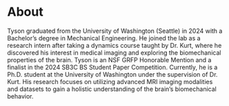 # About
Tyson graduated from the University of Washington (Seattle) in 2024 with a Bachelor’s degree in Mechanical Engineering. He joined the lab as a research intern after taking a dynamics course taught by Dr. Kurt, where he discovered his interest in medical imaging and exploring the biomechanical properties of the brain. Tyson is an NSF GRFP Honorable Mention and a finalist in the 2024 SB3C BS Student Paper Competition. Currently, he is a Ph.D. student at the University of Washington under the supervision of Dr. Kurt. His research focuses on utilizing advanced MRI imaging modalities and datasets to gain a holistic understanding of the brain’s biomechanical behavior.